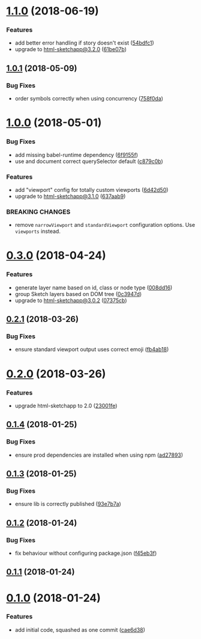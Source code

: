 <a name="1.1.0"></a>
# [1.1.0](https://github.com/chrisvxd/story2sketch/compare/v1.0.1...v1.1.0) (2018-06-19)


### Features

* add better error handling if story doesn't exist ([54bdfc1](https://github.com/chrisvxd/story2sketch/commit/54bdfc1))
* upgrade to html-sketchapp@3.2.0 ([61be07b](https://github.com/chrisvxd/story2sketch/commit/61be07b))



<a name="1.0.1"></a>
## [1.0.1](https://github.com/chrisvxd/story2sketch/compare/v1.0.0...v1.0.1) (2018-05-09)


### Bug Fixes

* order symbols correctly when using concurrency ([758f0da](https://github.com/chrisvxd/story2sketch/commit/758f0da))



<a name="1.0.0"></a>
# [1.0.0](https://github.com/chrisvxd/story2sketch/compare/v0.3.0...v1.0.0) (2018-05-01)


### Bug Fixes

* add missing babel-runtime dependency ([6f9155f](https://github.com/chrisvxd/story2sketch/commit/6f9155f))
* use and document correct querySelector default ([c879c0b](https://github.com/chrisvxd/story2sketch/commit/c879c0b))


### Features

* add "viewport" config for totally custom viewports ([6d42d50](https://github.com/chrisvxd/story2sketch/commit/6d42d50))
* upgrade to html-sketchapp@3.1.0 ([637aab9](https://github.com/chrisvxd/story2sketch/commit/637aab9))


### BREAKING CHANGES

* remove `narrowViewport` and `standardViewport` configuration options. Use
`viewports` instead.



<a name="0.3.0"></a>
# [0.3.0](https://github.com/chrisvxd/story2sketch/compare/v0.2.1...v0.3.0) (2018-04-24)


### Features

* generate layer name based on id, class or node type ([008dd16](https://github.com/chrisvxd/story2sketch/commit/008dd16))
* group Sketch layers based on DOM tree ([0c3947d](https://github.com/chrisvxd/story2sketch/commit/0c3947d))
* upgrade to html-sketchapp@3.0.2 ([07375cb](https://github.com/chrisvxd/story2sketch/commit/07375cb))



<a name="0.2.1"></a>
## [0.2.1](https://github.com/chrisvxd/story2sketch/compare/v0.2.0...v0.2.1) (2018-03-26)


### Bug Fixes

* ensure standard viewport output uses correct emoji ([fb4ab18](https://github.com/chrisvxd/story2sketch/commit/fb4ab18))



<a name="0.2.0"></a>
# [0.2.0](https://github.com/chrisvxd/story2sketch/compare/0.1.4...v0.2.0) (2018-03-26)


### Features

* upgrade html-sketchapp to 2.0 ([23001fe](https://github.com/chrisvxd/story2sketch/commit/23001fe))



<a name="0.1.4"></a>
## [0.1.4](https://github.com/chrisvxd/story2sketch/compare/0.1.3...0.1.4) (2018-01-25)


### Bug Fixes

* ensure prod dependencies are installed when using npm ([ad27893](https://github.com/chrisvxd/story2sketch/commit/ad27893))



<a name="0.1.3"></a>
## [0.1.3](https://github.com/chrisvxd/story2sketch/compare/0.1.2...0.1.3) (2018-01-25)


### Bug Fixes

* ensure lib is correctly published ([93e7b7a](https://github.com/chrisvxd/story2sketch/commit/93e7b7a))



<a name="0.1.2"></a>
## [0.1.2](https://github.com/chrisvxd/story2sketch/compare/0.1.1...0.1.2) (2018-01-24)


### Bug Fixes

* fix behaviour without configuring package.json ([f45eb3f](https://github.com/chrisvxd/story2sketch/commit/f45eb3f))



<a name="0.1.1"></a>
## [0.1.1](https://github.com/chrisvxd/story2sketch/compare/0.1.0...0.1.1) (2018-01-24)



<a name="0.1.0"></a>
# [0.1.0](https://github.com/chrisvxd/story2sketch/compare/cae6d38...0.1.0) (2018-01-24)


### Features

* add initial code, squashed as one commit ([cae6d38](https://github.com/chrisvxd/story2sketch/commit/cae6d38))



